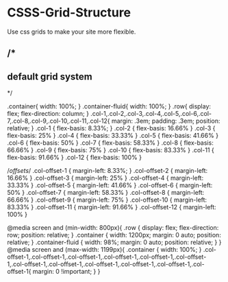 # CSSS-Grid-Structure
Use css grids to make your site more flexible.


/*
-------------------
default grid system
-------------------
*/

.container{
	width: 100%;
}
.container-fluid{
	width: 100%;
}
.row{
	display: flex;
	flex-direction: column;
}
.col-1,.col-2,.col-3,.col-4,.col-5,.col-6,.col-7,.col-8,.col-9,.col-10,.col-11,.col-12{
	margin: .3em;
	padding: .3em;
	position: relative;
}
.col-1 { flex-basis: 8.33%; }
.col-2 { flex-basis: 16.66% }
.col-3 { flex-basis: 25% }
.col-4 { flex-basis: 33.33% }
.col-5 { flex-basis: 41.66% }
.col-6 { flex-basis: 50% }
.col-7 { flex-basis: 58.33% }
.col-8 { flex-basis: 66.66% }
.col-9 { flex-basis: 75% }
.col-10 { flex-basis: 83.33% }
.col-11 { flex-basis: 91.66% }
.col-12 { flex-basis: 100% }

/*offsets*/
.col-offset-1 { margin-left: 8.33%; }
.col-offset-2 { margin-left: 16.66% }
.col-offset-3 { margin-left: 25% }
.col-offset-4 { margin-left: 33.33% }
.col-offset-5 { margin-left: 41.66% }
.col-offset-6 { margin-left: 50% }
.col-offset-7 { margin-left: 58.33% }
.col-offset-8 { margin-left: 66.66% }
.col-offset-9 { margin-left: 75% }
.col-offset-10 { margin-left: 83.33% }
.col-offset-11 { margin-left: 91.66% }
.col-offset-12 { margin-left: 100% }


@media screen and (min-width: 800px){
	.row { display: flex; flex-direction: row; position: relative; }
	.container { width: 1200px; margin: 0 auto; position: relative; }
	.container-fluid { width: 98%; margin: 0 auto; position: relative; }
}
@media screen and (max-width: 1199px){
	.container { width: 100%; }
	.col-offset-1,.col-offset-1,.col-offset-1,.col-offset-1,.col-offset-1,.col-offset-1,.col-offset-1,.col-offset-1,.col-offset-1,.col-offset-1,.col-offset-1,.col-offset-1{
		margin: 0 !important;
	}
}
